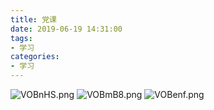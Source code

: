 ```yaml
---
title: 党课
date: 2019-06-19 14:31:00
tags:
- 学习
categories:
- 学习
---
```

![VOBnHS.png](https://s2.ax1x.com/2019/06/19/VOBnHS.png)
![VOBmB8.png](https://s2.ax1x.com/2019/06/19/VOBmB8.png)
![VOBenf.png](https://s2.ax1x.com/2019/06/19/VOBenf.png)